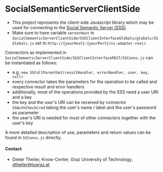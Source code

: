 SocialSemanticServerClientSide
==============================
* This project represents the client-side Javascript library which may be used for connecting to the [Social Semantic Server (SSS)](https://github.com/learning-layers/SocialSemanticServer).
* Make sure to have variable `serverHost` in `SocialSemanticServerClientSide/SSSClientInterfaceGlobals/globals/SSGlobals.js` set to `http://{yourHost}:{yourPort}/ss-adapter-rest/`.

Connectors as implemented in `SocialSemanticServerClientSide/SSSClientInterfaceREST/SSConns.js` can be instantiated as follows: 
* e.g. `new SSCollParentGet(resultHandler, errorHandler, user, key, coll)`
* every connector takes the parameters for the operation to be called and respective result and error handlers
* additionally, most of the operations provided by the SSS need a user URI and a key
 * the key and the user's URI can be received by connector `SSAuthCheckCred` taking the user's name / label and the user's password as parameter
* the user's URI is needed for most of other connectors together with the user's key

A more detailed description of use, parameters and return values can be found in `SSConns.js` directly.

#### Contact
* Dieter Theiler, Know-Center, Graz University of Technology, dtheiler@tugraz.at
